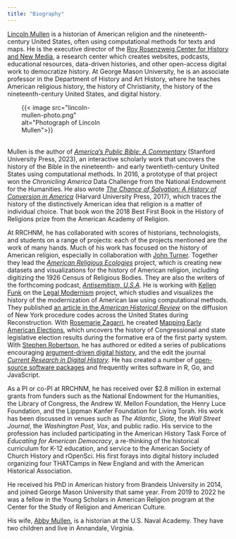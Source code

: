 ```yaml
---
title: "Biography"
---
```


[Lincoln Mullen](https://lincolnmullen.com) is a historian of American religion
and the nineteenth-century United States, often using computational methods for
texts and maps. He is the executive director of the
[Roy Rosenzweig Center for History and New Media](https://rrchnm.org/), a
research center which creates websites, podcasts, educational resources,
data-driven histories, and other open-access digital work to democratize
history. At George Mason University, he is an associate professor in the
Department of History and Art History, where he teaches American religious
history, the history of Christianity, the history of the nineteenth-century
United States, and digital history.

<div style="max-width:38%; margin-left: 2rem; margin-bottom: 2rem;" class="float-end img-thumbnail bio-img">{{< image src="lincoln-mullen-photo.png" alt="Photograph of Lincoln Mullen">}}</div>

Mullen is the author of
[_America’s Public Bible: A Commentary_](https://americaspublicbible.org/)
(Stanford University Press, 2023), an interactive scholarly work that uncovers
the history of the Bible in the nineteenth- and early twentieth-century United
States using computational methods. In 2016, a prototype of that project won the
_Chronicling America_ Data Challenge from the National Endowment for the
Humanities. He also wrote
[_The Chance of Salvation: A History of Conversion in America_](http://www.hup.harvard.edu/catalog.php?isbn=9780674975620)
(Harvard University Press, 2017), which traces the history of the distinctively
American idea that religion is a matter of individual choice. That book won the
2018 Best First Book in the History of Religions prize from the American Academy
of Religion.

At RRCHNM, he has collaborated with scores of historians, technologists, and
students on a range of projects: each of the projects mentioned are the work of
many hands. Much of his work has focused on the history of American religion,
especially in collaboration with [John Turner](http://johngturner.com). Together
they lead the [_American Religious Ecologies_](https://religiousecologies.org)
project, which is creating new datasets and visualizations for the history of
American religion, including digitizing the 1926 Census of Religious Bodies.
They are also the writers of the forthcoming podcast,
[_Antisemitism, U.S.A_](https://www.r2studios.org/show/Antisemitism-USA/). He is
working with [Kellen Funk](https://kellenfunk.org) on the
[Legal Modernism](https://legalmodernism.org) project, which studies and
visualizes the history of the modernization of American law using computational
methods. They published
[an article in the _American Historical Review_](https://doi.org/10.1093/ahr/123.1.132)
on the diffusion of New York procedure codes across the United States during
Reconstruction. With
[Rosemarie Zagarri](https://historyarthistory.gmu.edu/people/rzagarri), he
created [Mapping Early American Elections](https://earlyamericanelections.org),
which uncovers the history of Congressional and state legislative election
results during the formative era of the first party system. With
[Stephen Robertson](https://drstephenrobertson.com), he has authored or edited a
series of publications encouraging
[argument-driven digital history](https://model-articles.rrchnm.org), and the
edit the journal
[_Current Research in Digital History_](https://crdh.rrchnm.org). He has created
a number of [open-source software packages](https://github.com/lmullen) and
frequently writes software in R, Go, and JavaScript.

As a PI or co-PI at RRCHNM, he has received over $2.8 million in external grants
from funders such as the National Endowment for the Humanities, the Library of
Congress, the Andrew W. Mellon Foundation, the Henry Luce Foundation, and the
Lippman Kanfer Foundation for Living Torah. His work has been discussed in
venues such as _The Atlantic_, _Slate_, the _Wall Street Journal_, the
_Washington Post_, _Vox_, and public radio. His service to the profession has
included participating in the American History Task Force of _Educating for
American Democracy_, a re-thinking of the historical curriculum for K-12
education, and service to the American Society of Church History and rOpenSci.
His first forays into digital history included organizing four THATCamps in New
England and with the American Historical Association.

He received his PhD in American history from Brandeis University in 2014, and
joined George Mason University that same year. From 2019 to 2022 he was a fellow
in the Young Scholars in American Religion program at the Center for the Study
of Religion and American Culture.

His wife, [Abby Mullen](https://abbymullen.org), is a historian at the U.S.
Naval Academy. They have two children and live in Annandale, Virginia.
